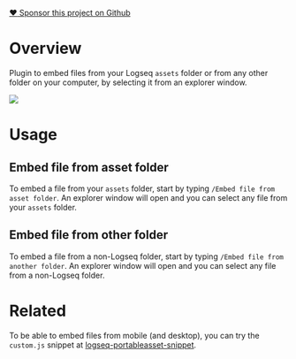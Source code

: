 [:heart: Sponsor this project on Github](https://github.com/sponsors/hkgnp)

# Overview

Plugin to embed files from your Logseq `assets` folder or from any other folder on your computer, by selecting it from an explorer window.

![](https://i.imgur.com/l9wtxa7.gif)

# Usage

## Embed file from asset folder

To embed a file from your `assets` folder, start by typing `/Embed file from asset folder`. An explorer window will open and you can select any file from your `assets` folder.

## Embed file from other folder

To embed a file from a non-Logseq folder, start by typing `/Embed file from another folder`. An explorer window will open and you can select any file from a non-Logseq folder.

# Related

To be able to embed files from mobile (and desktop), you can try the `custom.js` snippet at [logseq-portableasset-snippet](https://github.com/hkgnp/logseq-portableasset-snippet).
